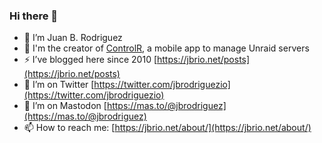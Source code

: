 ### Hi there 👋

- 🔭 I’m Juan B. Rodriguez
- 🌱 I'm the creator of [ControlR](https://www.apertoire.com/), a mobile app to manage Unraid servers
- ⚡  I’ve blogged here since 2010 [https://jbrio.net/posts](https://jbrio.net/posts)
- 👯 I’m on Twitter [https://twitter.com/jbrodriguezio](https://twitter.com/jbrodriguezio)
- 🤔 I’m on Mastodon [https://mas.to/@jbrodriguez](https://mas.to/@jbrodriguez)
- 📫 How to reach me: [https://jbrio.net/about/](https://jbrio.net/about/)
